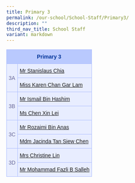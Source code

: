 ```yaml
---
title: Primary 3
permalink: /our-school/School-Staff/Primary3/
description: ""
third_nav_title: School Staff
variant: markdown
---
```

<table class="tg"><tbody><tr><th rowspan="1" colspan="2"><b>Primary 3</b></th></tr><tr><td rowspan="2" colspan="1">3A</td><td rowspan="1" colspan="1"><a href="mailto:chia_tze_chiam_stanislaus@schools.gov.sg" rel="noopener noreferrer nofollow" target="_blank">Mr Stanislaus Chia</a></td></tr><tr><td rowspan="1" colspan="1"><a href="mailto:karen_chan_gar_lam@schools.gov.sg" rel="noopener noreferrer nofollow" target="_blank">Miss Karen Chan Gar Lam</a></td></tr><tr><td rowspan="2" colspan="1">3B</td><td rowspan="1" colspan="1"><a href="mailto:ismail_hashim@schools.gov.sg" rel="noopener noreferrer nofollow" target="_blank">Mr Ismail Bin Hashim</a></td></tr><tr><td rowspan="1" colspan="1"><a href="mailto:chen_xin_lei@schools.gov.sg" rel="noopener noreferrer nofollow" target="_blank">Ms Chen Xin Lei</a></td></tr><tr><td rowspan="2" colspan="1">3C</td><td rowspan="1" colspan="1"><a href="mailto:rozaimi_b_anas@schools.gov.sg" rel="noopener noreferrer nofollow" target="_blank">Mr Rozaimi Bin Anas</a></td></tr><tr><td rowspan="1" colspan="1"><a href="mailto:tan_siew_chen_jacinda@schools.gov.sg" rel="noopener noreferrer nofollow" target="_blank">Mdm Jacinda Tan Siew Chen</a></td></tr><tr><td rowspan="2" colspan="1">3D</td><td rowspan="1" colspan="1"><a href="mailto:lin_huijun_christine@schools.gov.sg" rel="noopener noreferrer nofollow" target="_blank">Mrs Christine Lin</a></td></tr><tr><td rowspan="1" colspan="1"><a href="mailto:md_fazli_b_salleh@schools.gov.sg" rel="noopener noreferrer nofollow" target="_blank">Mr Mohammad Fazli B Salleh</a></td></tr></tbody></table>

<style type="text/css">
.tg  {border-collapse:collapse;border-color:#aabcfe;border-spacing:0;}
.tg td{background-color:#e8edff;border-color:#aabcfe;border-style:solid;border-width:1px;color:#669;
  font-family:Arial, sans-serif;font-size:14px;overflow:hidden;padding:10px 5px;word-break:normal;}
.tg th{background-color:#b9c9fe;border-color:#aabcfe;border-style:solid;border-width:1px;color:#039;
  font-family:Arial, sans-serif;font-size:14px;font-weight:normal;overflow:hidden;padding:10px 5px;word-break:normal;}
.tg .tg-18eh{border-color:#000000;font-size:18px;font-weight:bold;text-align:center;vertical-align:middle}
.tg .tg-s25z{border-color:#000000;font-size:18px;text-align:left;vertical-align:top}
.tg .tg-73oq{border-color:#000000;text-align:left;vertical-align:top}
</style>